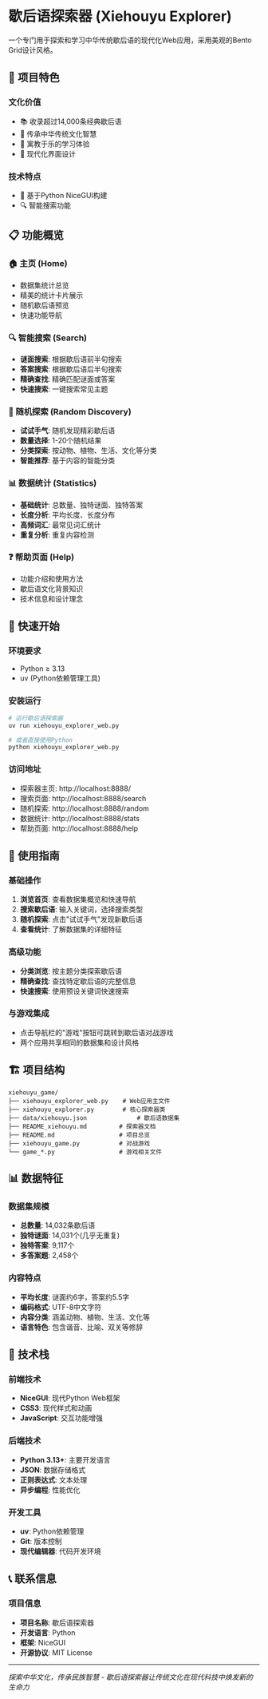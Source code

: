 # 歇后语探索器 (Xiehouyu Explorer)

一个专门用于探索和学习中华传统歇后语的现代化Web应用，采用美观的Bento Grid设计风格。

## 🌟 项目特色

### 文化价值
- 📚 收录超过14,000条经典歇后语
- 🎯 传承中华传统文化智慧
- 🌱 寓教于乐的学习体验
- 🎨 现代化界面设计

### 技术特点
- 🚀 基于Python NiceGUI构建
- 🔍 智能搜索功能

## 📋 功能概览

### 🏠 主页 (Home)
- 数据集统计总览
- 精美的统计卡片展示
- 随机歇后语预览
- 快速功能导航

### 🔍 智能搜索 (Search)
- **谜面搜索**: 根据歇后语前半句搜索
- **答案搜索**: 根据歇后语后半句搜索
- **精确查找**: 精确匹配谜面或答案
- **快速搜索**: 一键搜索常见主题

### 🎲 随机探索 (Random Discovery)
- **试试手气**: 随机发现精彩歇后语
- **数量选择**: 1-20个随机结果
- **分类探索**: 按动物、植物、生活、文化等分类
- **智能推荐**: 基于内容的智能分类

### 📊 数据统计 (Statistics)
- **基础统计**: 总数量、独特谜面、独特答案
- **长度分析**: 平均长度、长度分布
- **高频词汇**: 最常见词汇统计
- **重复分析**: 重复内容检测

### ❓ 帮助页面 (Help)
- 功能介绍和使用方法
- 歇后语文化背景知识
- 技术信息和设计理念

## 🚀 快速开始

### 环境要求
- Python ≥ 3.13
- uv (Python依赖管理工具)

### 安装运行
```bash
# 运行歇后语探索器
uv run xiehouyu_explorer_web.py

# 或者直接使用Python
python xiehouyu_explorer_web.py
```

### 访问地址
- 探索器主页: http://localhost:8888/
- 搜索页面: http://localhost:8888/search
- 随机探索: http://localhost:8888/random
- 数据统计: http://localhost:8888/stats
- 帮助页面: http://localhost:8888/help

## 🎯 使用指南

### 基础操作
1. **浏览首页**: 查看数据集概览和快速导航
2. **搜索歇后语**: 输入关键词，选择搜索类型
3. **随机探索**: 点击"试试手气"发现新歇后语
4. **查看统计**: 了解数据集的详细特征

### 高级功能
- **分类浏览**: 按主题分类探索歇后语
- **精确查找**: 查找特定歇后语的完整信息
- **快速搜索**: 使用预设关键词快速搜索

### 与游戏集成
- 点击导航栏的"游戏"按钮可跳转到歇后语对战游戏
- 两个应用共享相同的数据集和设计风格

## 🏗️ 项目结构

```
xiehouyu_game/
├── xiehouyu_explorer_web.py    # Web应用主文件
├── xiehouyu_explorer.py        # 核心探索器类
├── data/xiehouyu.json              # 歇后语数据集
├── README_xiehouyu.md         # 探索器文档
├── README.md                  # 项目总览
├── xiehouyu_game.py           # 对战游戏
└── game_*.py                  # 游戏相关文件
```

## 📊 数据特征

### 数据集规模
- **总数量**: 14,032条歇后语
- **独特谜面**: 14,031个(几乎无重复)
- **独特答案**: 9,117个
- **多答案题**: 2,458个

### 内容特点
- **平均长度**: 谜面约6字，答案约5.5字
- **编码格式**: UTF-8中文字符
- **内容分类**: 涵盖动物、植物、生活、文化等
- **语言特色**: 包含谐音、比喻、双关等修辞

## 🔧 技术栈

### 前端技术
- **NiceGUI**: 现代Python Web框架
- **CSS3**: 现代样式和动画
- **JavaScript**: 交互功能增强

### 后端技术
- **Python 3.13+**: 主要开发语言
- **JSON**: 数据存储格式
- **正则表达式**: 文本处理
- **异步编程**: 性能优化

### 开发工具
- **uv**: Python依赖管理
- **Git**: 版本控制
- **现代编辑器**: 代码开发环境

## 📞 联系信息

### 项目信息
- **项目名称**: 歇后语探索器
- **开发语言**: Python
- **框架**: NiceGUI
- **开源协议**: MIT License

---

*探索中华文化，传承民族智慧 - 歇后语探索器让传统文化在现代科技中焕发新的生命力*